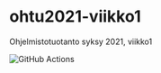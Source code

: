# ohtu2021-viikko1
Ohjelmistotuotanto syksy 2021, viikko1

![GitHub Actions](https://github.com/shlevanto/ohtu-2021-viikko1/workflows/CI/badge.svg)

